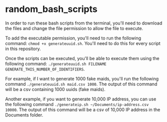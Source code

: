# random_bash_scripts

In order to run these bash scripts from the terminal, you'll need to download the files and change the file permission to allow the file to execute. 

To add the executable permission, you'll need to run the following command: `chmod +x generateuuid.sh`. You'll need to do this for every script in this repository. 

Once the scripts can be executed, you'll be able to execute them using the following command: `./generateuuid.sh FILENAME  GENERATE_THIS_NUMBER_OF_IDENTIFIERS`.

For example, if I want to generate 1000 fake maids, you'll run the following command `./generateuuid.sh maid.csv 1000`. The output of this command will be a csv containing 1000 uuids (fake maids). 

Another example, if you want to generate 10,000 IP address, you can use the following command `./generateip.sh ~/Documents/ip-address.csv 10000`. The output of this command will be a csv of 10,000 IP address in the Documents folder. 

